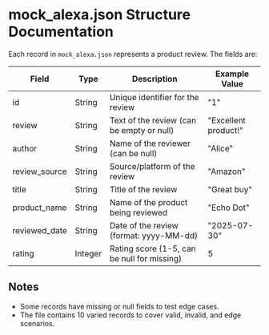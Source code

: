 # mock_alexa.json Structure Documentation

Each record in `mock_alexa.json` represents a product review. The fields are:

| Field           | Type     | Description                                      | Example Value           |
|-----------------|----------|--------------------------------------------------|------------------------|
| id              | String   | Unique identifier for the review                  | "1"                    |
| review          | String   | Text of the review (can be empty or null)         | "Excellent product!"   |
| author          | String   | Name of the reviewer (can be null)                | "Alice"                |
| review_source   | String   | Source/platform of the review                     | "Amazon"              |
| title           | String   | Title of the review                              | "Great buy"            |
| product_name    | String   | Name of the product being reviewed                | "Echo Dot"             |
| reviewed_date   | String   | Date of the review (format: yyyy-MM-dd)           | "2025-07-30"           |
| rating          | Integer  | Rating score (1-5, can be null for missing)       | 5                      |

## Notes
- Some records have missing or null fields to test edge cases.
- The file contains 10 varied records to cover valid, invalid, and edge scenarios.
